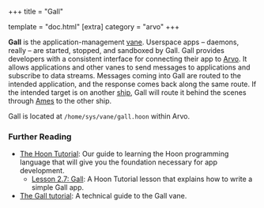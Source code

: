 +++
title = "Gall"

template = "doc.html"
[extra]
category = "arvo"
+++

**Gall** is the application-management [vane](../vane). Userspace apps –⁠ daemons, really –⁠ are started, stopped, and sandboxed by Gall. Gall provides developers with a consistent interface for connecting their app to [Arvo](../arvo). It allows applications and other vanes to send messages to applications and subscribe to data streams. Messages coming into Gall are routed to the intended application, and the response comes back along the same route. If the intended target is on another [ship](../ship), Gall will route it behind the scenes through [Ames](../ames) to the other ship.

Gall is located at `/home/sys/vane/gall.hoon` within Arvo.

### Further Reading

- [The Hoon Tutorial](/docs/hoon/hoon-school/): Our guide to learning the Hoon programming language that will give you the foundation necessary for app development.
  - [Lesson 2.7: Gall](/docs/hoon/hoon-school/gall): A Hoon Tutorial lesson that explains how to write a simple Gall app.
- [The Gall tutorial](/docs/userspace/gall/gall): A technical guide to the Gall vane.
